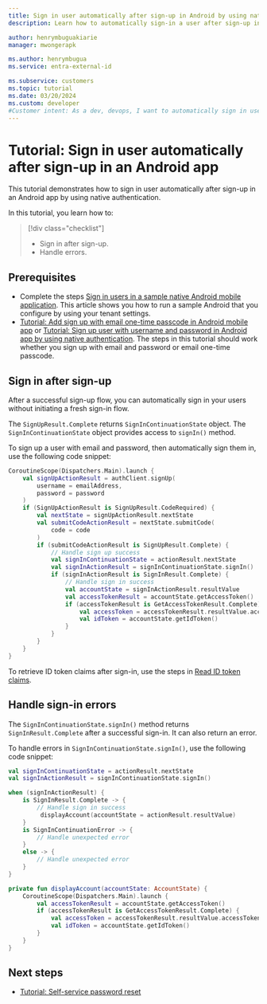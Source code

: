 ```yaml
---
title: Sign in user automatically after sign-up in Android by using native authentication
description: Learn how to automatically sign-in a user after sign-up in an Android app by using native authentication.

author: henrymbuguakiarie
manager: mwongerapk

ms.author: henrymbugua
ms.service: entra-external-id

ms.subservice: customers
ms.topic: tutorial
ms.date: 03/20/2024
ms.custom: developer
#Customer intent: As a dev, devops, I want to automatically sign in user after a sign-up flow by using native authentication so that I don't start a fresh sign-in flow.
---
```


# Tutorial: Sign in user automatically after sign-up in an Android app
 
This tutorial demonstrates how to sign in user automatically after sign-up in an Android app by using native authentication. 
 
In this tutorial, you learn how to:  

> [!div class="checklist"]
>
> - Sign in after sign-up. 
> - Handle errors. 
 
## Prerequisites  
 
- Complete the steps [Sign in users in a sample native Android mobile application](how-to-run-native-authentication-sample-android-app.md). This article shows you how to run a sample Android that you configure by using your tenant settings.  
- [Tutorial: Add sign up with email one-time passcode in Android mobile app](tutorial-native-authentication-android-sign-up.md) or [Tutorial: Sign up user with username and password in Android app by using native authentication](tutorial-native-authentication-android-sign-up-user-with-username-password.md). The steps in this tutorial should work whether you sign up with email and password or email one-time passcode.
 
## Sign in after sign-up
 
After a successful sign-up flow, you can automatically sign in your users without initiating a fresh sign-in flow. 
 
The `SignUpResult.Complete` returns `SignInContinuationState` object. The `SignInContinuationState` object provides access to `signIn()` method.  
 
To sign up a user with email and password, then automatically sign them in, use the following code snippet:  
 
```kotlin 
CoroutineScope(Dispatchers.Main).launch { 
    val signUpActionResult = authClient.signUp( 
        username = emailAddress, 
        password = password 
    ) 
    if (SignUpActionResult is SignUpResult.CodeRequired) { 
        val nextState = signUpActionResult.nextState 
        val submitCodeActionResult = nextState.submitCode( 
            code = code 
        ) 
        if (submitCodeActionResult is SignUpResult.Complete) { 
            // Handle sign up success 
            val signInContinuationState = actionResult.nextState 
            val signInActionResult = signInContinuationState.signIn() 
            if (signInActionResult is SignInResult.Complete) { 
                // Handle sign in success
                val accountState = signInActionResult.resultValue
                val accessTokenResult = accountState.getAccessToken()
                if (accessTokenResult is GetAccessTokenResult.Complete) {
                    val accessToken = accessTokenResult.resultValue.accessToken
                    val idToken = accountState.getIdToken()
                }
            } 
        } 
    } 
}
``` 

To retrieve ID token claims after sign-in, use the steps in [Read ID token claims](tutorial-native-authentication-android-sign-in-user-with-username-password.md#read-id-token-claims).
 
## Handle sign-in errors 

The `SignInContinuationState.signIn()` method returns `SignInResult.Complete` after a successful sign-in. It can also return an error. 
 
To handle errors in `SignInContinuationState.signIn()`, use the following code snippet:  
 
```kotlin 
val signInContinuationState = actionResult.nextState 
val signInActionResult = signInContinuationState.signIn() 

when (signInActionResult) {
    is SignInResult.Complete -> {
        // Handle sign in success
         displayAccount(accountState = actionResult.resultValue)
    }
    is SignInContinuationError -> {
        // Handle unexpected error
    }
    else -> {
        // Handle unexpected error
    }
}

private fun displayAccount(accountState: AccountState) {
    CoroutineScope(Dispatchers.Main).launch {
        val accessTokenResult = accountState.getAccessToken()
        if (accessTokenResult is GetAccessTokenResult.Complete) {
            val accessToken = accessTokenResult.resultValue.accessToken
            val idToken = accountState.getIdToken()
        }
    }
}
``` 
 
## Next steps

- [Tutorial: Self-service password reset](tutorial-native-authentication-android-self-service-password-reset.md)